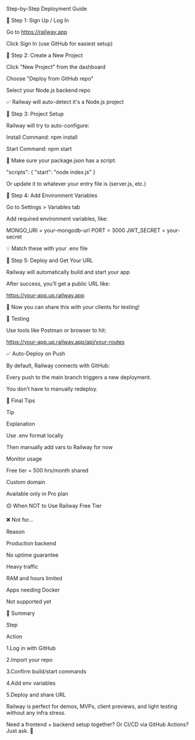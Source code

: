  Step-by-Step Deployment Guide

🔹 Step 1: Sign Up / Log In

Go to https://railway.app

Click Sign In (use GitHub for easiest setup)

🔹 Step 2: Create a New Project

Click "New Project" from the dashboard

Choose "Deploy from GitHub repo"

Select your Node.js backend repo

✅ Railway will auto-detect it's a Node.js project

🔹 Step 3: Project Setup

Railway will try to auto-configure:

Install Command: npm install

Start Command: npm start

🧠 Make sure your package.json has a script:

"scripts": {
  "start": "node index.js"
}

Or update it to whatever your entry file is (server.js, etc.)

🔹 Step 4: Add Environment Variables

Go to Settings > Variables tab

Add required environment variables, like:

MONGO_URI = your-mongodb-url
PORT = 3000
JWT_SECRET = your-secret

💡 Match these with your .env file

🔹 Step 5: Deploy and Get Your URL

Railway will automatically build and start your app

After success, you’ll get a public URL like:

https://your-app.up.railway.app

🎉 Now you can share this with your clients for testing!

🧪 Testing

Use tools like Postman or browser to hit:

https://your-app.up.railway.app/api/your-routes

✅ Auto-Deploy on Push

By default, Railway connects with GitHub:

Every push to the main branch triggers a new deployment.

You don’t have to manually redeploy.

🧠 Final Tips

Tip

Explanation

Use .env format locally

Then manually add vars to Railway for now

Monitor usage

Free tier = 500 hrs/month shared

Custom domain

Available only in Pro plan

🟡 When NOT to Use Railway Free Tier

❌ Not for...

Reason

Production backend

No uptime guarantee

Heavy traffic

RAM and hours limited

Apps needing Docker

Not supported yet

📎 Summary

Step

Action

1.Log in with GitHub

2.Import your repo

3.Confirm build/start commands

4.Add env variables

5.Deploy and share URL

Railway is perfect for demos, MVPs, client previews, and light testing without any infra stress.

Need a frontend + backend setup together? Or CI/CD via GitHub Actions? Just ask. 🚀

